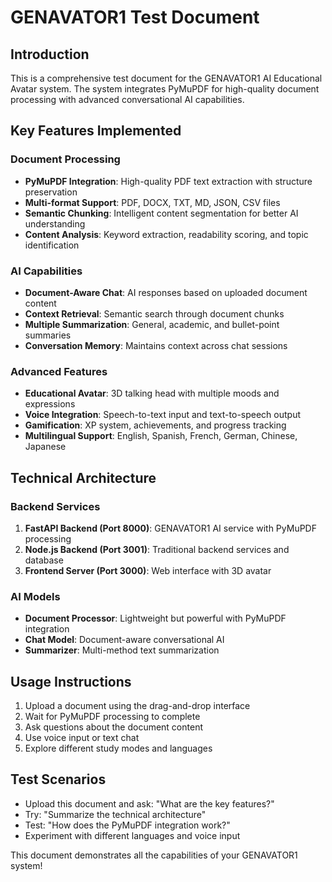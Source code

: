 # GENAVATOR1 Test Document

## Introduction
This is a comprehensive test document for the GENAVATOR1 AI Educational Avatar system. The system integrates PyMuPDF for high-quality document processing with advanced conversational AI capabilities.

## Key Features Implemented

### Document Processing
- **PyMuPDF Integration**: High-quality PDF text extraction with structure preservation
- **Multi-format Support**: PDF, DOCX, TXT, MD, JSON, CSV files
- **Semantic Chunking**: Intelligent content segmentation for better AI understanding
- **Content Analysis**: Keyword extraction, readability scoring, and topic identification

### AI Capabilities
- **Document-Aware Chat**: AI responses based on uploaded document content
- **Context Retrieval**: Semantic search through document chunks
- **Multiple Summarization**: General, academic, and bullet-point summaries
- **Conversation Memory**: Maintains context across chat sessions

### Advanced Features
- **Educational Avatar**: 3D talking head with multiple moods and expressions
- **Voice Integration**: Speech-to-text input and text-to-speech output
- **Gamification**: XP system, achievements, and progress tracking
- **Multilingual Support**: English, Spanish, French, German, Chinese, Japanese

## Technical Architecture

### Backend Services
1. **FastAPI Backend (Port 8000)**: GENAVATOR1 AI service with PyMuPDF processing
2. **Node.js Backend (Port 3001)**: Traditional backend services and database
3. **Frontend Server (Port 3000)**: Web interface with 3D avatar

### AI Models
- **Document Processor**: Lightweight but powerful with PyMuPDF integration
- **Chat Model**: Document-aware conversational AI
- **Summarizer**: Multi-method text summarization

## Usage Instructions
1. Upload a document using the drag-and-drop interface
2. Wait for PyMuPDF processing to complete
3. Ask questions about the document content
4. Use voice input or text chat
5. Explore different study modes and languages

## Test Scenarios
- Upload this document and ask: "What are the key features?"
- Try: "Summarize the technical architecture"
- Test: "How does the PyMuPDF integration work?"
- Experiment with different languages and voice input

This document demonstrates all the capabilities of your GENAVATOR1 system!